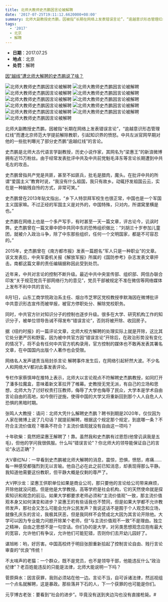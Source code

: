 ```yaml
---
title: 北师大教师史杰鹏因言论被解聘
date: '2017-07-25T19:11:12.6620000+08:00'
summary: 北师大副教授史杰鹏，因被指“长期在网络上发表错误言论”，“逾越意识形态管理红线”而遭北京师范大学提前解除教职
tags:
  - '2017'
  - 北京
  - 解聘
---
```

* **日期**：2017.07.25
* **地点**：北京
* **处罚**：解聘

[因“越线”遭北师大解聘的史杰鹏说了啥？](http://www.epochtimes.com/gb/17/8/10/n9517408.htm)

![北师大教师史杰鹏因言论被解聘](/images/uploads/2017-7-25-史杰鹏处罚.jpg)
![北师大教师史杰鹏因言论被解聘](/images/uploads/2017-7-25-史杰鹏处罚1.jpg)
![北师大教师史杰鹏因言论被解聘](/images/uploads/2017-7-25-史杰鹏处罚2.jpg)
![北师大教师史杰鹏因言论被解聘](/images/uploads/2017-7-25-史杰鹏处罚3.jpg)
![北师大教师史杰鹏因言论被解聘](/images/uploads/2017-7-25-史杰鹏处罚4.jpg)
![北师大教师史杰鹏因言论被解聘](/images/uploads/2017-7-25-史杰鹏处罚5.jpg)
![北师大教师史杰鹏因言论被解聘](/images/uploads/2017-7-25-史杰鹏处罚6.jpg)
![北师大教师史杰鹏因言论被解聘](/images/uploads/2017-7-25-史杰鹏处罚7.jpg)
![北师大教师史杰鹏因言论被解聘](/images/uploads/2017-7-25-史杰鹏处罚8.jpg)
![北师大教师史杰鹏因言论被解聘](/images/uploads/2017-7-25-史杰鹏处罚9.jpg)
![北师大教师史杰鹏因言论被解聘](/images/uploads/2017-7-25-史杰鹏处罚10.jpg)


北师大副教授史杰鹏，因被指“长期在网络上发表错误言论”，“逾越意识形态管理红线”而遭北京师范大学提前解除教职，引起知识界的愤怒。中共左派官网早期对他的一些批判曝光了部分史杰鹏“逾越红线”的言论。

史杰鹏是北师大古代语言学副教授，历史小说作家，其网名为“梁惠王”的新浪微博拥有近15万粉丝。由于经常发表批评中共及中共前党魁毛泽东等言论长期遭到中共毛左的攻击。

史杰鹏曾指共产党是共匪，甚至不如匪兵，批毛是腊肉，魔头。在批评中共的所谓“爱国主义”教育时说，“我没有什么祖国，我只有故乡。动辄抒发祖国云云，实在是一种脑残自怜的方式，非常可笑。”

史杰鹏曾在2013年贴文指出，“乡下人特崇拜军校生也很正常，中国也是一个军国主义国家嘛。不过正经的军国主义是对外的，中国特殊，只对内，所谓窝里横是也。”


史杰鹏在网络上也是一个多产写手，有时甚至一天一篇文章，评古论今，讥讽时弊。史杰鹏曾在一篇文章中把中共同中东的恐怖组织做比：“刘胡兰十岁参加儿童团，就被介入政治斗争，除了中东那些组织，任何一个文明国家，都是不可容忍的。”

2015年，史杰鹏曾在《南方都市报》发表一篇题名“军人只是一种职业”的文章。该文发表后，中央军委机关报《解放军报》所属的《国防参考》杂志发表文章抨击。南都这篇文章的责任编辑据称因此受到处罚。

近年来，中共对言论的控制不断升级。最近中共中央宣传部、组织部、网信办联合印发“关于规范党员干部网络行为的意见”，党员干部被规定不准在微信等网络媒体上发布不利中共的言论。

8月1日，山东工商学院政治系主任、烟台市芝罘区党校教授李默海因在微博批评中共意识形态宣传而被举报，被官方停职处分、解除党校职务。

同时，中共官方针对知识分子的控制也逐步升级。很多在大学、研究机构工作的知识分子，被单位领导告诫不得发布“错误言论”，否则将被开除、收回房子。

据《纽约时报》的一篇评论文章，北师大校方解聘的处理实际上就是开除，这比其它处分更严厉和野蛮，因为被中共官方因“错误言论”开除后，在政治形势没有变化的情况下，将不会有任何中共官方机构录用，官方控制的媒体也不敢再发表其署名文章，在中国国内出版个人著作也会受限。

网络名人发声谴责当局封杀言论
解聘事件发生后，在网络引起轩然大波。不少名人和网络大V都对此事发表评论。

专栏作家蔡慎坤在推特上表示，北师大以言论观点不符解聘史杰鹏教授，如同打开了潘多拉魔盒，意味着新文革拉开了帷幕。史教授无党无派，有自己的立场和思想，北师大为了讨好权贵打压教师，侮辱了大学也侮辱了民众，大学本是学术自由言论自由的高地，如今倒行逆施，使得中国的大学又将重新回到那个人人自危人人恐惧的黑暗时期。

张鸣人大教授：请问：北师大凭什么解聘史杰鹏？聘书到期是2020年，仅仅因为人家在微博上说了几句话？就提前解聘，根据这个规定那个规定，到底哪一条？不符合主流价值观？哪条不符合？主流价值观就没有自由这一项吗？

十年砍柴：竟然把梁惠王解聘了！靠。虽然我和史杰鹏有过恩怨(他曾讥讽我是五毛)，但他的学问我很佩服。什么叫“错误言论”？你北师大的领导能保证自己的言论“永远正确”？

大V章红NJ：一早看到史杰鹏被北师大解聘的消息，震惊，恐惧，愤怒，疼痛……每一种感受都强烈到无以言喻。他自己必在此之前已知消息，却表现得那么平静。我知道他需要这份教职，但平静大概是仅剩的尊严了。

大V押沙龙：梁惠王供职单位如果是商业公司，那只要他的言论给公司带来麻烦，开除他就没问题。但是他是大学教授。高等学府是社会机构，它的天然使命就是探索知识和观念的前沿。如果大学都要求老师必须和“主流价值观”一致，那主流价值观本身又如何演变和进步？梁惠王的有些话我也不赞同，但是如果大学都不允许教师发声，那社会又怎么可能会允许公民发声？我说这话不是囿于个人观念和立场，就像孔庆东的言论，我极其厌恶，但是我同样不会赞成北大因为其言论开除他。大学可以因为专业能力问题开除某个老师，但“与主流价值观不一致”不是理由。独立之精神，自由之思想不是一句空话。你们办的是大学，对另类思想观念应抱有最大的宽容，允许他们有争议，允许他们可能犯错，否则你们去开幼儿园好了。

谌旭彬：哟，好厉害。中国高校终于明目张胆重新拾起了控制言论自由、贱行言论审查的“优良”传统！

不太啃声的老猫：一个群众，既不是党员，也不是领导干部，他能违反什么“政治纪律”？老百姓能违反的只能是法律，北师大能说明一下吗？

菅原舜水：因言获罪，我则必须站在他一边。言论不当，自可诉诸法律，然巡视组一个点名就解聘，这是暴政。那些落井下石的人，下一个获罪的也可能是你们。

元亨博古老张：要看到“社会的进步”。毕竟没有送到夹边沟也没有直接枪毙。#